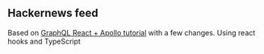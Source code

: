 ## Hackernews feed

Based on [GraphQL React + Apollo tutorial](https://www.howtographql.com/react-apollo/0-introduction/) with a few changes. Using react hooks and TypeScript
